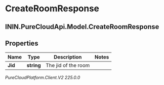 # CreateRoomResponse

## ININ.PureCloudApi.Model.CreateRoomResponse

## Properties

|Name | Type | Description | Notes|
|------------ | ------------- | ------------- | -------------|
| **Jid** | **string** | The jid of the room | |



_PureCloudPlatform.Client.V2 225.0.0_
